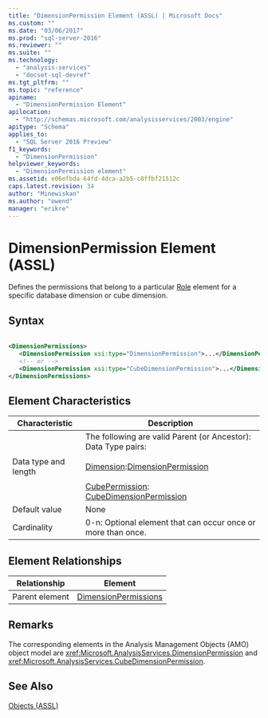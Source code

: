 ```yaml
---
title: "DimensionPermission Element (ASSL) | Microsoft Docs"
ms.custom: ""
ms.date: "03/06/2017"
ms.prod: "sql-server-2016"
ms.reviewer: ""
ms.suite: ""
ms.technology: 
  - "analysis-services"
  - "docset-sql-devref"
ms.tgt_pltfrm: ""
ms.topic: "reference"
apiname: 
  - "DimensionPermission Element"
apilocation: 
  - "http://schemas.microsoft.com/analysisservices/2003/engine"
apitype: "Schema"
applies_to: 
  - "SQL Server 2016 Preview"
f1_keywords: 
  - "DimensionPermission"
helpviewer_keywords: 
  - "DimensionPermission element"
ms.assetid: e06efbda-64fd-4dca-a2b5-c8ffbf21512c
caps.latest.revision: 34
author: "Minewiskan"
ms.author: "owend"
manager: "erikre"
---
```

# DimensionPermission Element (ASSL)
  Defines the permissions that belong to a particular [Role](../../../analysis-services/scripting/objects/role-element-assl.md) element for a specific database dimension or cube dimension.  
  
## Syntax  
  
```xml  
  
<DimensionPermissions>  
   <DimensionPermission xsi:type="DimensionPermission">...</DimensionPermission> <!-- ancestor: Dimension -->  
   <!-- or -->  
   <DimensionPermission xsi:type="CubeDimensionPermission">...</DimensionPermission> <!-- ancestor: CubePermission -->  
</DimensionPermissions>  
```  
  
## Element Characteristics  
  
|Characteristic|Description|  
|--------------------|-----------------|  
|Data type and length|The following are valid Parent (or Ancestor): Data Type pairs:<br /><br /> [Dimension](../../../analysis-services/scripting/objects/dimension-element-assl.md):[DimensionPermission](../../../analysis-services/scripting/data-type/dimensionpermission-data-type-assl.md)<br /><br /> [CubePermission](../../../analysis-services/scripting/objects/cubepermission-element-assl.md):<br />                        [CubeDimensionPermission](../../../analysis-services/scripting/data-type/cubedimensionpermission-data-type-assl.md)|  
|Default value|None|  
|Cardinality|0-n: Optional element that can occur once or more than once.|  
  
## Element Relationships  
  
|Relationship|Element|  
|------------------|-------------|  
|Parent element|[DimensionPermissions](../../../analysis-services/scripting/collections/dimensionpermissions-element-assl.md)|  
  
## Remarks  
 The corresponding elements in the Analysis Management Objects (AMO) object model are <xref:Microsoft.AnalysisServices.DimensionPermission> and <xref:Microsoft.AnalysisServices.CubeDimensionPermission>.  
  
## See Also  
 [Objects &#40;ASSL&#41;](../../../analysis-services/scripting/objects/objects-assl.md)  
  
  